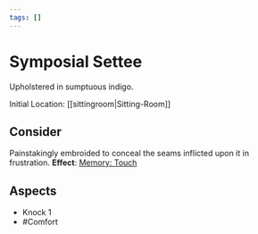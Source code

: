 ```yaml
---
tags: []
---
```

# Symposial Settee
Upholstered in sumptuous indigo.

Initial Location: [[sittingroom|Sitting-Room]]
## Consider
Painstakingly embroided to conceal the seams inflicted upon it in frustration.
**Effect**: [Memory: Touch](https://uadaf.theevilroot.xyz/rowenarium/element/mem.touch)
## Aspects
- Knock 1
- #Comfort
